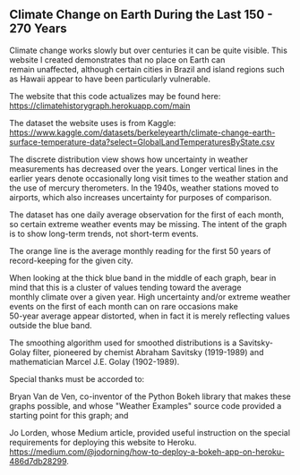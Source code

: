 ## Climate Change on Earth During the Last 150 - 270 Years

Climate change works slowly but over centuries it can be quite visible. This website I created demonstrates that no place on Earth can </br>
remain unaffected, although certain cities in Brazil and island regions such as Hawaii appear to have been particularly vulnerable.

The website that this code actualizes may be found here:
https://climatehistorygraph.herokuapp.com/main

The dataset the website uses is from Kaggle: https://www.kaggle.com/datasets/berkeleyearth/climate-change-earth-surface-temperature-data?select=GlobalLandTemperaturesByState.csv

The discrete distribution view shows how uncertainty in weather measurements has decreased over the years. Longer vertical lines in the </br>
earlier years denote occasionally long visit times to the weather station and the use of mercury therometers. In the 1940s, weather stations moved to airports, 
which also increases uncertainty for purposes of comparison.

The dataset has one daily average observation for the first of each month, so certain extreme weather events may be missing. The intent of the graph
is to show long-term trends, not short-term events.

The orange line is the average monthly reading for the first 50 years of record-keeping for the given city. 

When looking at the thick blue band in the middle of each graph, bear in mind that this is a cluster of values tending toward the average </br>
monthly climate over a given year. High uncertainty and/or extreme weather events on the first of each month can on rare occasions make </br>
50-year average appear distorted, when in fact it is merely reflecting values outside the blue band.

The smoothing algorithm used for smoothed distributions is a Savitsky-Golay filter, pioneered by chemist Abraham Savitsky (1919-1989) and mathematician
Marcel J.E. Golay (1902-1989).

Special thanks must be accorded to: 

Bryan Van de Ven, co-inventor of the Python Bokeh library that makes these graphs possible, and whose "Weather Examples" source code provided a starting point for this graph; and

Jo Lorden, whose Medium article, provided useful instruction on the special requirements for deploying this website to Heroku. https://medium.com/@jodorning/how-to-deploy-a-bokeh-app-on-heroku-486d7db28299. 
